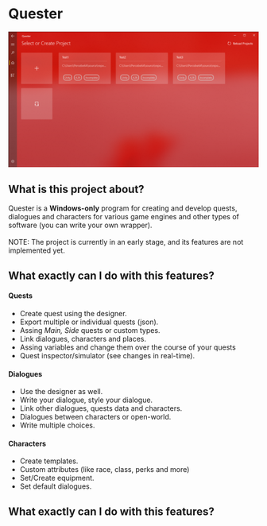 # Quester

![Early stage of Quester](https://github.com/Noriaki-Kakyoin/QuesterUWP/blob/lord/.github/App_Preview.png)

## What is this project about?
<p>
Quester is a <strong>Windows-only</strong> program for creating and develop quests, dialogues and characters for various game engines and other types of software (you can write your own wrapper).<br/><br/>
NOTE: The project is currently in an early stage, and its features are not implemented yet.
</p>

## What exactly can I do with this features?

#### Quests
- Create quest using the designer.
- Export multiple or individual quests (json).
- Assing *Main, Side* quests or custom types.
- Link dialogues, characters and places.
- Assing variables and change them over the course of your quests
- Quest inspector/simulator (see changes in real-time).

#### Dialogues
- Use the designer as well.
- Write your dialogue, style your dialogue.
- Link other dialogues, quests data and characters.
- Dialogues between characters or open-world.
- Write multiple choices.

#### Characters
- Create templates.
- Custom attributes (like race, class, perks and more)
- Set/Create equipment.
- Set default dialogues.

## What exactly can I do with this features?
